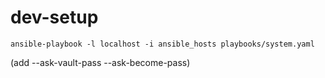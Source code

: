 # dev-setup

`ansible-playbook -l localhost -i ansible_hosts playbooks/system.yaml`

(add --ask-vault-pass --ask-become-pass)
